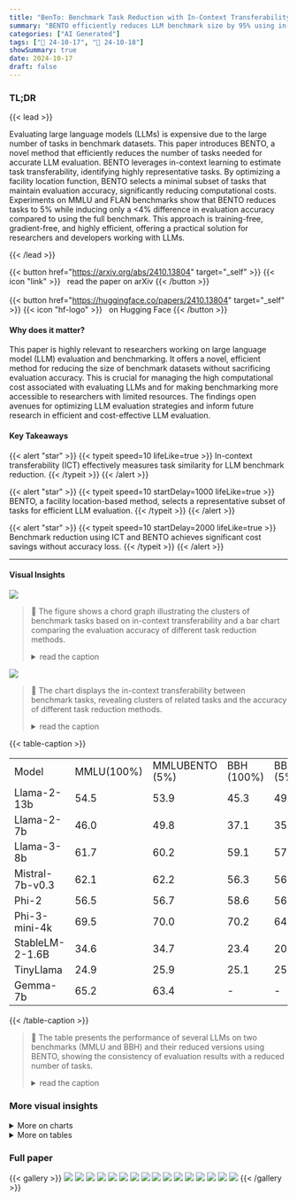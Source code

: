 ```yaml
---
title: "BenTo: Benchmark Task Reduction with In-Context Transferability"
summary: "BENTO efficiently reduces LLM benchmark size by 95% using in-context transferability, achieving 97% evaluation accuracy, saving computational costs without compromising quality."
categories: ["AI Generated"]
tags: ["🔖 24-10-17", "🤗 24-10-18"]
showSummary: true
date: 2024-10-17
draft: false
---
```


### TL;DR


{{< lead >}}

Evaluating large language models (LLMs) is expensive due to the large number of tasks in benchmark datasets. This paper introduces BENTO, a novel method that efficiently reduces the number of tasks needed for accurate LLM evaluation. BENTO leverages in-context learning to estimate task transferability, identifying highly representative tasks. By optimizing a facility location function, BENTO selects a minimal subset of tasks that maintain evaluation accuracy, significantly reducing computational costs. Experiments on MMLU and FLAN benchmarks show that BENTO reduces tasks to 5% while inducing only a <4% difference in evaluation accuracy compared to using the full benchmark.  This approach is training-free, gradient-free, and highly efficient, offering a practical solution for researchers and developers working with LLMs.

{{< /lead >}}


{{< button href="https://arxiv.org/abs/2410.13804" target="_self" >}}
{{< icon "link" >}} &nbsp; read the paper on arXiv
{{< /button >}}
<br><br>
{{< button href="https://huggingface.co/papers/2410.13804" target="_self" >}}
{{< icon "hf-logo" >}} &nbsp; on Hugging Face
{{< /button >}}

#### Why does it matter?
This paper is highly relevant to researchers working on large language model (LLM) evaluation and benchmarking.  It offers a novel, efficient method for reducing the size of benchmark datasets without sacrificing evaluation accuracy.  This is crucial for managing the high computational cost associated with evaluating LLMs and for making benchmarking more accessible to researchers with limited resources. The findings open avenues for optimizing LLM evaluation strategies and inform future research in efficient and cost-effective LLM evaluation.
#### Key Takeaways

{{< alert "star" >}}
{{< typeit speed=10 lifeLike=true >}} In-context transferability (ICT) effectively measures task similarity for LLM benchmark reduction. {{< /typeit >}}
{{< /alert >}}

{{< alert "star" >}}
{{< typeit speed=10 startDelay=1000 lifeLike=true >}} BENTO, a facility location-based method, selects a representative subset of tasks for efficient LLM evaluation. {{< /typeit >}}
{{< /alert >}}

{{< alert "star" >}}
{{< typeit speed=10 startDelay=2000 lifeLike=true >}} Benchmark reduction using ICT and BENTO achieves significant cost savings without accuracy loss. {{< /typeit >}}
{{< /alert >}}

------
#### Visual Insights



![](figures/figures_1_0.png)

> 🔼 The figure shows a chord graph illustrating the clusters of benchmark tasks based on in-context transferability and a bar chart comparing the evaluation accuracy of different task reduction methods.
> <details>
> <summary>read the caption</summary>
> Figure 1: LEFT: In-context Transferability (ICT) reveals the clusters of benchmark tasks. We apply spectral clustering to ICT (arcs¹) between MMLU tasks (nodes), whose color denotes the cluster it belongs to. The discovered clusters are associated with explainable themes. The theme and tasks of each cluster are listed around the chord graph. Only the top-7% arcs with the highest ICT values are shown in the graph, among which intra-cluster arcs are much more than inter-cluster arcs, implying a 'sparse' topology captured by ICT. RIGHT: Evaluation accuracy of task reduction methods. Each method selects 3 out of the 57 tasks in MMLU to evaluate 9 LLMs (axes). The plot reports 1 – Ισ-σ*|/σ* in log-scale where σ and σ* are the evaluation metrics on the reduced-benchmark and full-benchmark, respectively. Our method (BENTO-le) achieves 97% evaluation accuracy on average. The grey band reports the random selection baseline's mean±standard variation. All baselines are defined in Section 5. Table 2 reports the result when selecting different number of tasks.
> </details>





![](charts/charts_4_0.png)

> 🔼 The chart displays the in-context transferability between benchmark tasks, revealing clusters of related tasks and the accuracy of different task reduction methods.
> <details>
> <summary>read the caption</summary>
> Figure 1: LEFT: In-context Transferability (ICT) reveals the clusters of benchmark tasks. We apply spectral clustering to ICT (arcs¹) between MMLU tasks (nodes), whose color denotes the cluster it belongs to. The discovered clusters are associated with explainable themes. The theme and tasks of each cluster are listed around the chord graph. Only the top-7% arcs with the highest ICT values are shown in the graph, among which intra-cluster arcs are much more than inter-cluster arcs, implying a 'sparse' topology captured by ICT. RIGHT: Evaluation accuracy of task reduction methods. Each method selects 3 out of the 57 tasks in MMLU to evaluate 9 LLMs (axes). The plot reports 1 – Ισ-σ*|/σ* in log-scale where σ and σ* are the evaluation metrics on the reduced-benchmark and full-benchmark, respectively. Our method (BENTO-le) achieves 97% evaluation accuracy on average. The grey band reports the random selection baseline's mean±standard variation. All baselines are defined in Section 5. Table 2 reports the result when selecting different number of tasks.
> </details>





{{< table-caption >}}
<br><table id='6' style='font-size:18px'><tr><td>Model</td><td>MMLU(100%)</td><td>MMLUBENTO (5%)</td><td>BBH (100%)</td><td>BBHBENTO (5%)</td></tr><tr><td>Llama-2-13b</td><td>54.5</td><td>53.9</td><td>45.3</td><td>49.6</td></tr><tr><td>Llama-2-7b</td><td>46.0</td><td>49.8</td><td>37.1</td><td>35.4</td></tr><tr><td>Llama-3-8b</td><td>61.7</td><td>60.2</td><td>59.1</td><td>57.6</td></tr><tr><td>Mistral-7b-v0.3</td><td>62.1</td><td>62.2</td><td>56.3</td><td>56.0</td></tr><tr><td>Phi-2</td><td>56.5</td><td>56.7</td><td>58.6</td><td>56.7</td></tr><tr><td>Phi-3-mini-4k</td><td>69.5</td><td>70.0</td><td>70.2</td><td>64.2</td></tr><tr><td>StableLM-2-1.6B</td><td>34.6</td><td>34.7</td><td>23.4</td><td>20.7</td></tr><tr><td>TinyLlama</td><td>24.9</td><td>25.9</td><td>25.1</td><td>25.1</td></tr><tr><td>Gemma-7b</td><td>65.2</td><td>63.4</td><td>-</td><td>-</td></tr></table>{{< /table-caption >}}

> 🔼 The table presents the performance of several LLMs on two benchmarks (MMLU and BBH) and their reduced versions using BENTO, showing the consistency of evaluation results with a reduced number of tasks.
> <details>
> <summary>read the caption</summary>
> Table 1: Evaluation of LLMs on two benchmarks and their BENTO-reduced versions using the same prompts and random seeds². Previously reported results³are available in Appendix G.
> </details>



### More visual insights



<details>
<summary>More on charts
</summary>


![](charts/charts_4_1.png "🔼 Figure 1: LEFT: In-context Transferability (ICT) reveals the clusters of benchmark tasks. We apply spectral clustering to ICT (arcs¹) between MMLU tasks (nodes), whose color denotes the cluster it belongs to. The discovered clusters are associated with explainable themes. The theme and tasks of each cluster are listed around the chord graph. Only the top-7% arcs with the highest ICT values are shown in the graph, among which intra-cluster arcs are much more than inter-cluster arcs, implying a 'sparse' topology captured by ICT. RIGHT: Evaluation accuracy of task reduction methods. Each method selects 3 out of the 57 tasks in MMLU to evaluate 9 LLMs (axes). The plot reports 1 – Ισ-σ*|/σ* in log-scale where σ and σ* are the evaluation metrics on the reduced-benchmark and full-benchmark, respectively. Our method (BENTO-le) achieves 97% evaluation accuracy on average. The grey band reports the random selection baseline's mean±standard variation. All baselines are defined in Section 5. Table 2 reports the result when selecting different number of tasks.")

> 🔼 The chart displays the in-context transferability (ICT) between benchmark tasks, revealing clusters of tasks associated with explainable themes, and evaluates the accuracy of task reduction methods.
> <details>
> <summary>read the caption</summary>
> Figure 1: LEFT: In-context Transferability (ICT) reveals the clusters of benchmark tasks. We apply spectral clustering to ICT (arcs¹) between MMLU tasks (nodes), whose color denotes the cluster it belongs to. The discovered clusters are associated with explainable themes. The theme and tasks of each cluster are listed around the chord graph. Only the top-7% arcs with the highest ICT values are shown in the graph, among which intra-cluster arcs are much more than inter-cluster arcs, implying a 'sparse' topology captured by ICT. RIGHT: Evaluation accuracy of task reduction methods. Each method selects 3 out of the 57 tasks in MMLU to evaluate 9 LLMs (axes). The plot reports 1 – Ισ-σ*|/σ* in log-scale where σ and σ* are the evaluation metrics on the reduced-benchmark and full-benchmark, respectively. Our method (BENTO-le) achieves 97% evaluation accuracy on average. The grey band reports the random selection baseline's mean±standard variation. All baselines are defined in Section 5. Table 2 reports the result when selecting different number of tasks.
> </details>


![](charts/charts_8_0.png "🔼 Figure 1: LEFT: In-context Transferability (ICT) reveals the clusters of benchmark tasks. We apply spectral clustering to ICT (arcs¹) between MMLU tasks (nodes), whose color denotes the cluster it belongs to. The discovered clusters are associated with explainable themes. The theme and tasks of each cluster are listed around the chord graph. Only the top-7% arcs with the highest ICT values are shown in the graph, among which intra-cluster arcs are much more than inter-cluster arcs, implying a 'sparse' topology captured by ICT. RIGHT: Evaluation accuracy of task reduction methods. Each method selects 3 out of the 57 tasks in MMLU to evaluate 9 LLMs (axes). The plot reports 1 – Ισ-σ*|/σ* in log-scale where σ and σ* are the evaluation metrics on the reduced-benchmark and full-benchmark, respectively. Our method (BENTO-le) achieves 97% evaluation accuracy on average. The grey band reports the random selection baseline's mean±standard variation. All baselines are defined in Section 5. Table 2 reports the result when selecting different number of tasks.")

> 🔼 The chart displays the in-context transferability between benchmark tasks (left) and the evaluation accuracy of different task reduction methods (right), showing BENTO's superior performance.
> <details>
> <summary>read the caption</summary>
> Figure 1: LEFT: In-context Transferability (ICT) reveals the clusters of benchmark tasks. We apply spectral clustering to ICT (arcs¹) between MMLU tasks (nodes), whose color denotes the cluster it belongs to. The discovered clusters are associated with explainable themes. The theme and tasks of each cluster are listed around the chord graph. Only the top-7% arcs with the highest ICT values are shown in the graph, among which intra-cluster arcs are much more than inter-cluster arcs, implying a 'sparse' topology captured by ICT. RIGHT: Evaluation accuracy of task reduction methods. Each method selects 3 out of the 57 tasks in MMLU to evaluate 9 LLMs (axes). The plot reports 1 – Ισ-σ*|/σ* in log-scale where σ and σ* are the evaluation metrics on the reduced-benchmark and full-benchmark, respectively. Our method (BENTO-le) achieves 97% evaluation accuracy on average. The grey band reports the random selection baseline's mean±standard variation. All baselines are defined in Section 5. Table 2 reports the result when selecting different number of tasks.
> </details>


![](charts/charts_9_0.png "🔼 Figure 1: LEFT: In-context Transferability (ICT) reveals the clusters of benchmark tasks. We apply spectral clustering to ICT (arcs¹) between MMLU tasks (nodes), whose color denotes the cluster it belongs to. The discovered clusters are associated with explainable themes. The theme and tasks of each cluster are listed around the chord graph. Only the top-7% arcs with the highest ICT values are shown in the graph, among which intra-cluster arcs are much more than inter-cluster arcs, implying a 'sparse' topology captured by ICT. RIGHT: Evaluation accuracy of task reduction methods. Each method selects 3 out of the 57 tasks in MMLU to evaluate 9 LLMs (axes). The plot reports 1 – Ισ-σ*|/σ* in log-scale where σ and σ* are the evaluation metrics on the reduced-benchmark and full-benchmark, respectively. Our method (BENTO-le) achieves 97% evaluation accuracy on average. The grey band reports the random selection baseline's mean±standard variation. All baselines are defined in Section 5. Table 2 reports the result when selecting different number of tasks.")

> 🔼 The chart visualizes in-context transferability between benchmark tasks, revealing clusters and illustrating the accuracy of various task reduction methods, with BENTO-le demonstrating high accuracy.
> <details>
> <summary>read the caption</summary>
> Figure 1: LEFT: In-context Transferability (ICT) reveals the clusters of benchmark tasks. We apply spectral clustering to ICT (arcs¹) between MMLU tasks (nodes), whose color denotes the cluster it belongs to. The discovered clusters are associated with explainable themes. The theme and tasks of each cluster are listed around the chord graph. Only the top-7% arcs with the highest ICT values are shown in the graph, among which intra-cluster arcs are much more than inter-cluster arcs, implying a 'sparse' topology captured by ICT. RIGHT: Evaluation accuracy of task reduction methods. Each method selects 3 out of the 57 tasks in MMLU to evaluate 9 LLMs (axes). The plot reports 1 – Ισ-σ*|/σ* in log-scale where σ and σ* are the evaluation metrics on the reduced-benchmark and full-benchmark, respectively. Our method (BENTO-le) achieves 97% evaluation accuracy on average. The grey band reports the random selection baseline's mean±standard variation. All baselines are defined in Section 5. Table 2 reports the result when selecting different number of tasks.
> </details>


</details>



<details>
<summary>More on tables
</summary>


{{< table-caption >}}
<table id='1' style='font-size:16px'><tr><td>Method</td><td>Best</td><td>k=1</td><td>k=2</td><td>k=3</td><td>k=4</td><td>k=5</td><td>k=6</td><td>k=7</td><td>k=8</td><td>k=9</td><td>k=10</td></tr><tr><td>random</td><td>0.091</td><td>0.228</td><td>0.163</td><td>0.144</td><td>0.130</td><td>0.118</td><td>0.110</td><td>0.104</td><td>0.100</td><td>0.095</td><td>0.091</td></tr><tr><td>GPT4</td><td>0.034</td><td>0.213</td><td>0.078</td><td>0.093</td><td>0.077</td><td>0.056</td><td>0.034</td><td>0.160</td><td>0.180</td><td>0.168</td><td>0.135</td></tr><tr><td>BM25-le</td><td>0.074</td><td>0.074</td><td>0.218</td><td>0.217</td><td>0.216</td><td>0.205</td><td>0.193</td><td>0.199</td><td>0.213</td><td>0.209</td><td>0.176</td></tr><tr><td>BM25-sim</td><td>0.093</td><td>0.351</td><td>0.188</td><td>0.177</td><td>0.119</td><td>0.101</td><td>0.093</td><td>0.162</td><td>0.137</td><td>0.134</td><td>0.117</td></tr><tr><td>BENTO-le</td><td>0.029</td><td>0.051</td><td>0.098</td><td>0.029</td><td>0.049</td><td>0.045</td><td>0.031</td><td>0.060</td><td>0.168</td><td>0.147</td><td>0.113</td></tr><tr><td>BENTo-sim</td><td>0.026</td><td>0.123</td><td>0.061</td><td>0.177</td><td>0.119</td><td>0.101</td><td>0.039</td><td>0.079</td><td>0.039</td><td>0.029</td><td>0.026</td></tr></table>{{< /table-caption >}}
> 🔼 {{ table.description }}
> <details>
> <summary>read the caption</summary>
> {{ table.caption }}
> </details>


> Table 2 presents the normalized root mean squared error (NRMSE) on the MMLU benchmark for different task reduction methods and varying numbers of selected tasks.


{{< table-caption >}}
<table id='4' style='font-size:14px'><tr><td>Method</td><td>Best</td><td>k=1</td><td>k=2</td><td>k=3</td><td>k=4</td><td>k=5</td><td>k=6</td><td>k=7</td><td>k=8</td><td>k=9</td><td>k=10</td><td>k=11</td><td>k=12</td></tr><tr><td>random</td><td>0.49</td><td>1.27</td><td>1.06</td><td>0.92</td><td>0.83</td><td>0.77</td><td>0.70</td><td>0.64</td><td>0.60</td><td>0.56</td><td>0.53</td><td>0.51</td><td>0.49</td></tr><tr><td>GPT4</td><td>0.09</td><td>7.48</td><td>3.29</td><td>1.86</td><td>1.36</td><td>0.89</td><td>0.58</td><td>0.61</td><td>0.41</td><td>0.26</td><td>0.13</td><td>0.09</td><td>0.44</td></tr><tr><td>BM25-le</td><td>0.51</td><td>0.99</td><td>0.76</td><td>0.61</td><td>0.57</td><td>0.58</td><td>0.65</td><td>0.51</td><td>1.61</td><td>1.33</td><td>1.10</td><td>1.36</td><td>1.36</td></tr><tr><td>BM25-sim</td><td>0.24</td><td>7.93</td><td>4.36</td><td>2.57</td><td>1.69</td><td>1.30</td><td>0.93</td><td>0.65</td><td>0.68</td><td>0.49</td><td>0.36</td><td>0.31</td><td>0.24</td></tr><tr><td>BENTO-le</td><td>0.07</td><td>0.55</td><td>0.47</td><td>0.22</td><td>0.07</td><td>1.44</td><td>1.03</td><td>0.86</td><td>0.63</td><td>0.58</td><td>0.50</td><td>0.40</td><td>0.29</td></tr><tr><td>BENTo-sim</td><td>0.04</td><td>0.93</td><td>0.76</td><td>0.04</td><td>0.10</td><td>0.17</td><td>0.30</td><td>0.26</td><td>0.25</td><td>0.33</td><td>0.35</td><td>0.18</td><td>0.21</td></tr></table>{{< /table-caption >}}
> 🔼 {{ table.description }}
> <details>
> <summary>read the caption</summary>
> {{ table.caption }}
> </details>


> Table 3 presents the normalized root mean square error (NRMSE) on the FLAN benchmark for different task reduction methods and varying numbers of selected tasks (k).


{{< table-caption >}}
<table id='3' style='font-size:20px'><tr><td>Method</td><td>MMLU</td><td>AGIEval Eng</td><td>Big Bench Hard</td></tr><tr><td>cheby-le</td><td>0.05</td><td>0.07</td><td>0.09</td></tr><tr><td>cheby-sim</td><td>0.11</td><td>0.06</td><td>0.22</td></tr><tr><td>cos-le</td><td>0.05</td><td>0.03</td><td>0.20</td></tr><tr><td>cos-sim</td><td>0.03</td><td>0.09</td><td>0.10</td></tr><tr><td>BENTO-le</td><td>0.03</td><td>0.03</td><td>0.05</td></tr><tr><td>BENTo-sim</td><td>0.03</td><td>0.03</td><td>0.15</td></tr></table>{{< /table-caption >}}
> 🔼 {{ table.description }}
> <details>
> <summary>read the caption</summary>
> {{ table.caption }}
> </details>


> Table 4 presents an ablation study comparing the best NRMSE achieved by different similarity metrics (cosine, Chebyshev, and Euclidean) across three datasets (MMLU, AGIEval Eng, and Big Bench Hard) for the BENTO benchmark reduction method.


{{< table-caption >}}
<br><table id='3' style='font-size:18px'><tr><td>Selection strategy</td><td># Selected Tasks</td><td>Remaining Examples (%)</td><td>NRMSE</td></tr><tr><td>Random</td><td>57</td><td>5.0%</td><td>0.029</td></tr><tr><td>Random</td><td>57</td><td>0.7%</td><td>0.109</td></tr><tr><td>Random + BENTO</td><td>11</td><td>0.7%</td><td>0.051</td></tr><tr><td>Random</td><td>57</td><td>2.0%</td><td>0.051</td></tr><tr><td>Random + BENTO</td><td>21</td><td>2.0%</td><td>0.026</td></tr></table>{{< /table-caption >}}
> 🔼 {{ table.description }}
> <details>
> <summary>read the caption</summary>
> {{ table.caption }}
> </details>


> Table 5 presents a comparison of example selection strategies (random vs. random combined with BENTO) demonstrating that BENTO improves NRMSE, even with fewer examples.


{{< table-caption >}}
<table id='2' style='font-size:18px'><tr><td colspan="2">Algorithm 1 Benchmark Task Reduction (BENTO)</td></tr><tr><td>1:</td><td>procedure TRANSFERABILITYMATRIX(Task, Model, L, M) ▷ L and M are hyperparameters</td></tr><tr><td>2:</td><td>N = length(Task), p(i) =instruction of Task[i]</td></tr><tr><td>3:</td><td>for i,j = 1 → N do ▷ Estimate ICT from Task[i] to Task[j]</td></tr><tr><td>4:</td><td>for m = 1 → M do ▷ M random seeds</td></tr><tr><td>5:</td><td>Set random seed to m</td></tr><tr><td>6:</td><td>Sample L exemplars eliz from source Task[i]</td></tr><tr><td>7:</td><td>Sample nj input-output pairs e⌀inj from target Task[j]</td></tr><tr><td>8:</td><td>Estimate ICT Ai,j using Equation</td></tr><tr><td>9:</td><td>end for</td></tr><tr><td>10:</td><td>Average Ai,j over the M random seeds</td></tr><tr><td>11:</td><td>end for</td></tr><tr><td>12:</td><td>Normalize the columns of A using Equation</td></tr><tr><td>13:</td><td>return A</td></tr><tr><td>14: end</td><td>procedure</td></tr><tr><td>15:</td><td>procedure SIMILARITYMATRIX(A, K) ▷ Transferability matrix A, hyperparameter K</td></tr><tr><td>16:</td><td>Compute the similarity matrix S using Equation</td></tr><tr><td>17:</td><td>Compute the Laplacian embedding A' using Equation</td></tr><tr><td>18:</td><td>Compute the cosine similarity matrix S" from A' using Equation</td></tr><tr><td>19:</td><td>return S, S"</td></tr><tr><td>20: end</td><td>procedure</td></tr><tr><td>21:</td><td>procedure BENCHMARKTASKREDUCTION(S) ▷ S can be replaced by S"</td></tr><tr><td>22:</td><td>Maximize Equation 5 by the greedy algorithm</td></tr><tr><td>23:</td><td>Return X*</td></tr><tr><td>24: end</td><td>procedure</td></tr></table>{{< /table-caption >}}
> 🔼 {{ table.description }}
> <details>
> <summary>read the caption</summary>
> {{ table.caption }}
> </details>


> The table presents the performance of various LLMs on the full MMLU and BBH benchmarks, and their reduced versions using the BENTO method.


{{< table-caption >}}
<table id='1' style='font-size:16px'><tr><td>k\Method</td><td>GPT4</td><td>BM25-le</td><td>BM25-sim</td><td>BENTO-le</td><td>BENTo-sim</td></tr><tr><td>1</td><td>0.193±0.017</td><td>0.062±0.015</td><td>0.349±0.024</td><td>0.059±0.010</td><td>0.130±0.013</td></tr><tr><td>2</td><td>0.073±0.006</td><td>0.224±0. 025</td><td>0.177±0.020</td><td>0.090±0.014</td><td>0.066±0.010</td></tr><tr><td>3</td><td>0.100±0.014</td><td>0.220±0. 025</td><td>0.147±0.017</td><td>0.031±0.009</td><td>0.168±0.017</td></tr><tr><td>4</td><td>0.082±0.012</td><td>0.217±0.023</td><td>0.122±0.016</td><td>0.050±0.007</td><td>0.113±0.012</td></tr><tr><td>5</td><td>0.060±0.010</td><td>0.206±0.022</td><td>0.125±0.015</td><td>0.045±0.006</td><td>0.097±0.010</td></tr><tr><td>6</td><td>0.041±0.005</td><td>0.193±0.021</td><td>0.089±0.009</td><td>0.031±0.006</td><td>0.042±0.006</td></tr><tr><td>7</td><td>0.152±0.015</td><td>0.198±0. 021</td><td>0.157±0.014</td><td>0.058±0.008</td><td>0.077±0.007</td></tr><tr><td>8</td><td>0.168±0.015</td><td>0.209±0.020</td><td>0.132+0.011</td><td>0.159±0.015</td><td>0.043±0.007</td></tr><tr><td>9</td><td>0.157±0.014</td><td>0.205±0.019</td><td>0.129±0.011</td><td>0.142±0.013</td><td>0.033±0.004</td></tr><tr><td>10</td><td>0.126±0.013</td><td>0.174±0.016</td><td>0.113±0.010</td><td>0.111±0.010</td><td>0.029±0.005</td></tr></table>{{< /table-caption >}}
> 🔼 {{ table.description }}
> <details>
> <summary>read the caption</summary>
> {{ table.caption }}
> </details>


> Table 2 presents the normalized root mean square error (NRMSE) on the MMLU benchmark for different methods of task reduction, varying the number of selected tasks (k) and averaged over nine language models.


{{< table-caption >}}
<table id='3' style='font-size:16px'><tr><td>k\Method</td><td>GPT4</td><td>BM25-le</td><td>BM25-sim</td><td>BENTO-le</td><td>BENTo-sim</td></tr><tr><td>1</td><td>6.867±3.020</td><td>0.909±0.400</td><td>7.276±3.199</td><td>0.502±0.220</td><td>0.851±0.374</td></tr><tr><td>2</td><td>3.021±1.328</td><td>0.694±0.305</td><td>3.999±1.758</td><td>0.427±0.188</td><td>0.702±0.308</td></tr><tr><td>3</td><td>1.712±0.752</td><td>0.559±0.246</td><td>2.360±1.038</td><td>0.202±0.089</td><td>0.033±0.015</td></tr><tr><td>4</td><td>1.247±0.548</td><td>0.526±0.232</td><td>1.552±0.682</td><td>0.067±0.030</td><td>0.091±0.041</td></tr><tr><td>5</td><td>0.814±0.358</td><td>0.531±0.234</td><td>1.193±0.524</td><td>1.321±0.581</td><td>0.151±0.067</td></tr><tr><td>6</td><td>0.532±0.234</td><td>0.594±0.260</td><td>0.850±0.374</td><td>0.948±0.417</td><td>0.272±0.120</td></tr><tr><td>7</td><td>0.559±0.246</td><td>0.473±0.208</td><td>0.598±0.263</td><td>0.791±0.348</td><td>0.243±0.107</td></tr><tr><td>8</td><td>0.377±0.166</td><td>1.479±0.650</td><td>0.623±0.274</td><td>0.582±0.255</td><td>0.231±0.102</td></tr><tr><td>9</td><td>0.238±0.105</td><td>1.223±0.538</td><td>0.454±0.200</td><td>0.537±0.236</td><td>0.307±0.135</td></tr><tr><td>10</td><td>0.123±0.054</td><td>1.009±0.444</td><td>0.329±0.144</td><td>0.455±0.200</td><td>0.323±0.142</td></tr><tr><td>11</td><td>0.087±0.038</td><td>1.248±0.548</td><td>0.282±0.124</td><td>0.363±0.160</td><td>0.161±0.071</td></tr><tr><td>12</td><td>0.401±0.176</td><td>1.249±0.549</td><td>0.217±0.096</td><td>0.265±0.117</td><td>0.191±0.084</td></tr></table>{{< /table-caption >}}
> 🔼 {{ table.description }}
> <details>
> <summary>read the caption</summary>
> {{ table.caption }}
> </details>


> Table 2 presents the normalized root mean square error (NRMSE) on the MMLU benchmark for different benchmark reduction methods when selecting varying numbers of tasks.


{{< table-caption >}}
<table id='1' style='font-size:18px'><tr><td>Model</td><td>All Tasks</td><td>Selected Tasks</td></tr><tr><td>Gemma-7b</td><td>65.2±0.2</td><td>63.4±0.5</td></tr><tr><td>Llama-2-13b</td><td>54.5±0.2</td><td>53.9±0.2</td></tr><tr><td>Llama-2-7b</td><td>46.0±0.1</td><td>49.8±0.3</td></tr><tr><td>Llama-3-8b</td><td>61.7±0.2</td><td>60.2±1.8</td></tr><tr><td>Mistral-7b-v0.3</td><td>62.1±0.2</td><td>62.2±0.4</td></tr><tr><td>Phi-2</td><td>56.5±0.3</td><td>56.7±0.3</td></tr><tr><td>Phi-3-mini-4k</td><td>69.5±0.1</td><td>70.0±0.6</td></tr><tr><td>StableLM-2-1.6B</td><td>34.6±0.2</td><td>34.7±0.7</td></tr><tr><td>TinyLlama</td><td>24.9±0.4</td><td>25.9±1.6</td></tr></table>{{< /table-caption >}}
> 🔼 {{ table.description }}
> <details>
> <summary>read the caption</summary>
> {{ table.caption }}
> </details>


> Table 8 presents the performance of nine different LLMs on all tasks and a selected subset of tasks from the MMLU benchmark, showcasing the consistency of model performance between the full benchmark and the reduced benchmark.


{{< table-caption >}}
<table id='3' style='font-size:16px'><tr><td>Method</td><td>Best</td><td>k=1</td><td>k=2</td><td>k=3</td><td>k=4</td><td>k=5</td><td>k=6</td></tr><tr><td>Random</td><td>0.34</td><td>0.34</td><td>1.07</td><td>2.08</td><td>3.07</td><td>4.10</td><td>5.12</td></tr><tr><td>GPT4</td><td>0.07</td><td>0.48</td><td>0.32</td><td>0.20</td><td>0.16</td><td>0.15</td><td>0.07</td></tr><tr><td>BM25-le</td><td>0.06</td><td>0.17</td><td>0.24</td><td>0.06</td><td>0.08</td><td>0.11</td><td>0.15</td></tr><tr><td>BM25-sim</td><td>0.15</td><td>0.38</td><td>0.24</td><td>0.28</td><td>0.38</td><td>0.21</td><td>0.15</td></tr><tr><td>BENTO-le</td><td>0.03</td><td>0.38</td><td>0.08</td><td>0.07</td><td>0.05</td><td>0.06</td><td>0.03</td></tr><tr><td>BENTo-sim</td><td>0.03</td><td>0.53</td><td>0.23</td><td>0.20</td><td>0.16</td><td>0.03</td><td>0.08</td></tr></table>{{< /table-caption >}}
> 🔼 {{ table.description }}
> <details>
> <summary>read the caption</summary>
> {{ table.caption }}
> </details>


> Table 9 presents the normalized root mean square error (NRMSE) on the AGIEval English benchmark for different task reduction methods, varying the number of selected tasks (k).


{{< table-caption >}}
<table id='6' style='font-size:16px'><tr><td>Method</td><td>Best</td><td>k=1</td><td>k=2</td><td>k=3</td><td>k=4</td><td>k=5</td><td>k=6</td><td>k=7</td><td>k=8</td></tr><tr><td>Random</td><td>0.389</td><td>0.389</td><td>1.063</td><td>2.029</td><td>3.010</td><td>4.012</td><td>5.002</td><td>6.004</td><td>7.020</td></tr><tr><td>GPT4</td><td>0.072</td><td>0.540</td><td>0.174</td><td>0.086</td><td>0.099</td><td>0.110</td><td>0.212</td><td>0.138</td><td>0.072</td></tr><tr><td>BM25-le</td><td>0.092</td><td>0.092</td><td>0.353</td><td>0.133</td><td>0.114</td><td>0.171</td><td>0.129</td><td>0.116</td><td>0.135</td></tr><tr><td>BM25-sim</td><td>0.032</td><td>0.748</td><td>0.325</td><td>0.313</td><td>0.087</td><td>0.186</td><td>0.119</td><td>0.032</td><td>0.049</td></tr><tr><td>BENTO-le</td><td>0.045</td><td>0.248</td><td>0.080</td><td>0.090</td><td>0.148</td><td>0.057</td><td>0.045</td><td>0.070</td><td>0.080</td></tr><tr><td>BENTo-sim</td><td>0.154</td><td>0.780</td><td>0.392</td><td>0.333</td><td>0.388</td><td>0.179</td><td>0.154</td><td>0.196</td><td>0.219</td></tr></table>{{< /table-caption >}}
> 🔼 {{ table.description }}
> <details>
> <summary>read the caption</summary>
> {{ table.caption }}
> </details>


> The table presents the normalized root mean squared error (NRMSE) on the Big Bench Hard benchmark for different task reduction methods, varying the number of selected tasks (k).


{{< table-caption >}}
<table id='1' style='font-size:20px'><tr><td>Model</td><td>MMLU (100%)</td><td>MMLUBENTO (5%) I</td><td>BBH (100%)</td><td>BBHBENTO (5%)</td></tr><tr><td>Llama-2-13b</td><td>54.5(54.8)</td><td>53.9</td><td>45.3(39.4)</td><td>49.6</td></tr><tr><td>Llama-2-7b</td><td>46.0(45.3)</td><td>49.8</td><td>37.1(32.6)</td><td>35.4</td></tr><tr><td>Llama-3-8b</td><td>61.7(69.4)</td><td>60.2</td><td>59.1(61.1)</td><td>57.6</td></tr><tr><td>Mistral-7b-v0.3</td><td>62.1(61.1)</td><td>62.2</td><td>56.3(56.0)</td><td>56.0</td></tr><tr><td>Phi-2</td><td>56.5(56.7)</td><td>56.7</td><td>58.6(59.2)</td><td>56.7</td></tr><tr><td>Phi-3-mini-4k</td><td>69.5(70.9)</td><td>70.0</td><td>70.2(73.5)</td><td>64.2</td></tr><tr><td>StableLM-2-1.6B</td><td>34.6(38.9)</td><td>34.7</td><td>23.4(-)</td><td>20.7</td></tr><tr><td>TinyLlama</td><td>24.9(26.6)</td><td>25.9</td><td>25.1(29.3)</td><td>25.1</td></tr><tr><td>Gemma-7b</td><td>65.2(64.3)</td><td>63.4</td><td></td><td>-</td></tr></table>{{< /table-caption >}}
> 🔼 {{ table.description }}
> <details>
> <summary>read the caption</summary>
> {{ table.caption }}
> </details>


> Table 11 compares the performance of various LLMs on full benchmarks and their BENTO-reduced versions, showing consistent results despite significant task reduction.


</details>


### Full paper

{{< gallery >}}
<img src="paper_images/1.png" class="grid-w50 md:grid-w33 xl:grid-w25" />
<img src="paper_images/2.png" class="grid-w50 md:grid-w33 xl:grid-w25" />
<img src="paper_images/3.png" class="grid-w50 md:grid-w33 xl:grid-w25" />
<img src="paper_images/4.png" class="grid-w50 md:grid-w33 xl:grid-w25" />
<img src="paper_images/5.png" class="grid-w50 md:grid-w33 xl:grid-w25" />
<img src="paper_images/6.png" class="grid-w50 md:grid-w33 xl:grid-w25" />
<img src="paper_images/7.png" class="grid-w50 md:grid-w33 xl:grid-w25" />
<img src="paper_images/8.png" class="grid-w50 md:grid-w33 xl:grid-w25" />
<img src="paper_images/9.png" class="grid-w50 md:grid-w33 xl:grid-w25" />
<img src="paper_images/10.png" class="grid-w50 md:grid-w33 xl:grid-w25" />
<img src="paper_images/11.png" class="grid-w50 md:grid-w33 xl:grid-w25" />
<img src="paper_images/12.png" class="grid-w50 md:grid-w33 xl:grid-w25" />
<img src="paper_images/13.png" class="grid-w50 md:grid-w33 xl:grid-w25" />
<img src="paper_images/14.png" class="grid-w50 md:grid-w33 xl:grid-w25" />
<img src="paper_images/15.png" class="grid-w50 md:grid-w33 xl:grid-w25" />
<img src="paper_images/16.png" class="grid-w50 md:grid-w33 xl:grid-w25" />
{{< /gallery >}}